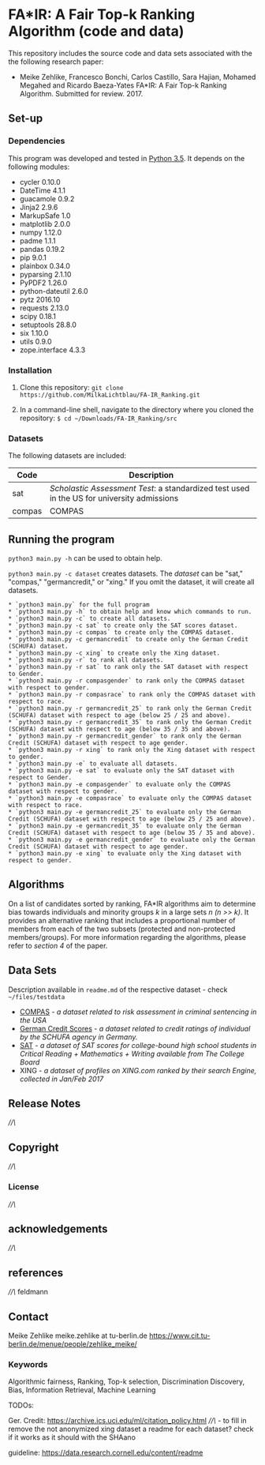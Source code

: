 # FA*IR: A Fair Top-k Ranking Algorithm (code and data)

This repository includes the source code and data sets associated with the the following research paper:

* Meike Zehlike, Francesco Bonchi, Carlos Castillo, Sara Hajian, Mohamed Megahed and Ricardo Baeza-Yates FA\*IR: A Fair Top-k Ranking Algorithm. Submitted for review. 2017.

## Set-up

### Dependencies

This program was developed and tested in [Python 3.5](https://www.python.org/downloads/release/python-350/). It depends on the following modules:

* cycler 0.10.0
* DateTime 4.1.1
* guacamole 0.9.2
* Jinja2 2.9.6
* MarkupSafe 1.0
* matplotlib 2.0.0
* numpy 1.12.0
* padme 1.1.1
* pandas 0.19.2
* pip 9.0.1
* plainbox 0.34.0
* pyparsing 2.1.10
* PyPDF2 1.26.0
* python-dateutil 2.6.0
* pytz 2016.10
* requests 2.13.0
* scipy 0.18.1
* setuptools 28.8.0
* six 1.10.0
* utils 0.9.0
* zope.interface 4.3.3  

### Installation

1. Clone this repository:
`git clone https://github.com/MilkaLichtblau/FA-IR_Ranking.git`

2. In a command-line shell, navigate to the directory where you cloned the repository:
`$ cd ~/Downloads/FA-IR_Ranking/src`

### Datasets

The following datasets are included:

| Code  | Description |
| ----- | ----------- |
| sat   | *Scholastic Assessment Test*: a standardized test used in the US for university admissions  |
| compas | COMPAS |

## Running the program

`python3 main.py -h` can be used to obtain help.

`python3 main.py -c dataset` creates datasets. The *dataset* can be "sat," "compas," "germancredit," or "xing." If you omit the dataset, it will create all datasets.

    * `python3 main.py` for the full program
    * `python3 main.py -h` to obtain help and know which commands to run.
    * `python3 main.py -c` to create all datasets.
    * `python3 main.py -c sat` to create only the SAT scores dataset.
    * `python3 main.py -c compas` to create only the COMPAS dataset.
    * `python3 main.py -c germancredit` to create only the German Credit (SCHUFA) dataset.
    * `python3 main.py -c xing` to create only the Xing dataset.
    * `python3 main.py -r` to rank all datasets.
    * `python3 main.py -r sat` to rank only the SAT dataset with respect to Gender.
    * `python3 main.py -r compasgender` to rank only the COMPAS dataset with respect to gender.
    * `python3 main.py -r compasrace` to rank only the COMPAS dataset with respect to race.
    * `python3 main.py -r germancredit_25` to rank only the German Credit (SCHUFA) dataset with respect to age (below 25 / 25 and above).
    * `python3 main.py -r germancredit_35` to rank only the German Credit (SCHUFA) dataset with respect to age (below 35 / 35 and above).
    * `python3 main.py -r germancredit_gender` to rank only the German Credit (SCHUFA) dataset with respect to age gender.
    * `python3 main.py -r xing` to rank only the Xing dataset with respect to gender.
    * `python3 main.py -e` to evaluate all datasets.
    * `python3 main.py -e sat` to evaluate only the SAT dataset with respect to Gender.
    * `python3 main.py -e compasgender` to evaluate only the COMPAS dataset with respect to gender.
    * `python3 main.py -e compasrace` to evaluate only the COMPAS dataset with respect to race.
    * `python3 main.py -e germancredit_25` to evaluate only the German Credit (SCHUFA) dataset with respect to age (below 25 / 25 and above).
    * `python3 main.py -e germancredit_35` to evaluate only the German Credit (SCHUFA) dataset with respect to age (below 35 / 35 and above).
    * `python3 main.py -e germancredit_gender` to evaluate only the German Credit (SCHUFA) dataset with respect to age gender.
    * `python3 main.py -e xing` to evaluate only the Xing dataset with respect to gender.


## Algorithms
On a list of candidates sorted by ranking, FA*IR algorithms aim to determine bias towards individuals and minority groups *k* in a large sets *n (n >> k)*.
It provides an alternative ranking that includes a proportional number of members from each of the two subsets (protected and non-protected members/groups).
For more information regarding the algorithms, please refer to *section 4* of the paper.

<!-- It is divided into the following Parts: -->

<!-- * Using the Code -->

<!-- * Algorithm 1 -->
<!-- descr -->
<!-- * Available Methods -->

<!-- * Algorithm 2 -->
<!-- * Available Methods -->

<!-- * Algorithm 3 -->
<!-- * Available Methods -->


## Data Sets
Description available in `readme.md` of the respective dataset - check `~/files/testdata`
* [COMPAS](https://github.com/propublica/compas-analysis) - *a dataset related to risk assessment in criminal sentencing in the USA*
* [German Credit Scores](https://archive.ics.uci.edu/ml/datasets/Statlog+(German+Credit+Data)) - *a dataset related to credit ratings of individual by the SCHUFA agency in Germany.*
* [SAT](https://secure-media.collegeboard.org/digitalServices/pdf/sat/sat-percentile-ranks-composite-crit-reading-math-writing-2014.pdf) - *a dataset of SAT scores for college-bound high school students in Critical Reading + Mathematics + Writing available from The College Board*
* XING - *a dataset of profiles on XING.com ranked by their search Engine, collected in Jan/Feb 2017*

## Release Notes
*//\\*

## Copyright
*//\\*

### License
*//\\*

## acknowledgements
*//\\*

## references
*//\\* feldmann

## Contact
Meike Zehlike
meike.zehlike at tu-berlin.de
https://www.cit.tu-berlin.de/menue/people/zehlike_meike/

### Keywords
Algorithmic fairness, Ranking, Top-k selection, Discrimination Discovery, Bias, Information Retrieval, Machine Learning


TODOs:

Ger. Credit:  https://archive.ics.uci.edu/ml/citation_policy.html
*//\\* - to fill in
remove the not anonymized xing dataset
a readme for each dataset?
check if it works as it should with the SHAano

guideline: https://data.research.cornell.edu/content/readme

